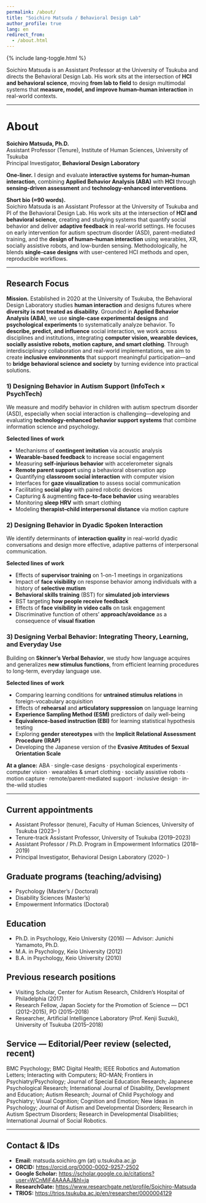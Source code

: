 ```yaml
---
permalink: /about/
title: "Soichiro Matsuda / Behavioral Design Lab"
author_profile: true
lang: en
redirect_from:
  - /about.html
---
```


{% include lang-toggle.html %}


<!-- ここから本文（英語のAbout） -->
Soichiro Matsuda is an Assistant Professor at the University of Tsukuba and directs the Behavioral Design Lab. His work sits at the intersection of **HCI and behavioral science**, moving **from lab to field** to design multimodal systems that **measure, model, and improve human–human interaction** in real-world contexts.

---

# About

**Soichiro Matsuda, Ph.D.**  
Assistant Professor (Tenure), Institute of Human Sciences, University of Tsukuba  
Principal Investigator, **Behavioral Design Laboratory**

**One-liner.** I design and evaluate **interactive systems for human–human interaction**, combining **Applied Behavior Analysis (ABA)** with **HCI** through **sensing-driven assessment** and **technology-enhanced interventions**.

**Short bio (≈90 words).**  
Soichiro Matsuda is an Assistant Professor at the University of Tsukuba and PI of the Behavioral Design Lab. His work sits at the intersection of **HCI and behavioral science**, creating and studying systems that quantify social behavior and deliver **adaptive feedback** in real-world settings. He focuses on early intervention for autism spectrum disorder (ASD), parent-mediated training, and the **design of human–human interaction** using wearables, XR, socially assistive robots, and low-burden sensing. Methodologically, he blends **single-case designs** with user-centered HCI methods and open, reproducible workflows.

---

## Research Focus

**Mission.** Established in 2020 at the University of Tsukuba, the Behavioral Design Laboratory studies **human interaction** and designs futures where **diversity is not treated as disability**. Grounded in **Applied Behavior Analysis (ABA)**, we use **single-case experimental designs** and **psychological experiments** to systematically analyze behavior. To **describe, predict, and influence** social interaction, we work across disciplines and institutions, integrating **computer vision, wearable devices, socially assistive robots, motion capture, and smart clothing**. Through interdisciplinary collaboration and real-world implementations, we aim to create **inclusive environments** that support meaningful participation—and to **bridge behavioral science and society** by turning evidence into practical solutions.

### 1) Designing Behavior in Autism Support (InfoTech × PsychTech)
We measure and modify behavior in children with autism spectrum disorder (ASD), especially when social interaction is challenging—developing and evaluating **technology-enhanced behavior support systems** that combine information science and psychology.

**Selected lines of work**
- Mechanisms of **contingent imitation** via acoustic analysis  
- **Wearable-based feedback** to increase social engagement  
- Measuring **self-injurious behavior** with accelerometer signals  
- **Remote parent support** using a behavioral observation app  
- Quantifying **classroom social interaction** with computer vision  
- Interfaces for **gaze visualization** to assess social communication  
- Facilitating **social play** with paired robotic devices  
- Capturing & augmenting **face-to-face behavior** using wearables  
- Monitoring **sleep HRV** with smart clothing  
- Modeling **therapist–child interpersonal distance** via motion capture

### 2) Designing Behavior in Dyadic Spoken Interaction
We identify determinants of **interaction quality** in real-world dyadic conversations and design more effective, adaptive patterns of interpersonal communication.

**Selected lines of work**
- Effects of **supervisor training** on 1-on-1 meetings in organizations  
- Impact of **face visibility** on response behavior among individuals with a history of **selective mutism**  
- **Behavioral skills training** (BST) for **simulated job interviews**  
- BST targeting **how people receive feedback**  
- Effects of **face visibility in video calls** on task engagement  
- Discriminative function of others’ **approach/avoidance** as a consequence of **visual fixation**

### 3) Designing Verbal Behavior: Integrating Theory, Learning, and Everyday Use
Building on **Skinner’s Verbal Behavior**, we study how language acquires and generalizes **new stimulus functions**, from efficient learning procedures to long-term, everyday language use.

**Selected lines of work**
- Comparing learning conditions for **untrained stimulus relations** in foreign-vocabulary acquisition  
- Effects of **rehearsal** and **articulatory suppression** on language learning  
- **Experience Sampling Method (ESM)** predictors of daily well-being  
- **Equivalence-based instruction (EBI)** for learning statistical hypothesis testing  
- Exploring **gender stereotypes** with the **Implicit Relational Assessment Procedure (IRAP)**  
- Developing the Japanese version of the **Evasive Attitudes of Sexual Orientation Scale**

**At a glance:** ABA · single-case designs · psychological experiments · computer vision · wearables & smart clothing · socially assistive robots · motion capture · remote/parent-mediated support · inclusive design · in-the-wild studies

---

## Current appointments

- Assistant Professor (tenure), Faculty of Human Sciences, University of Tsukuba (2023– )  
- Tenure-track Assistant Professor, University of Tsukuba (2019–2023)  
- Assistant Professor / Ph.D. Program in Empowerment Informatics (2018–2019)  
- Principal Investigator, Behavioral Design Laboratory (2020– )

## Graduate programs (teaching/advising)

- Psychology (Master’s / Doctoral)  
- Disability Sciences (Master’s)  
- Empowerment Informatics (Doctoral)

## Education

- Ph.D. in Psychology, Keio University (2016) — Advisor: Junichi Yamamoto, Ph.D.  
- M.A. in Psychology, Keio University (2012)  
- B.A. in Psychology, Keio University (2010)

## Previous research positions

- Visiting Scholar, Center for Autism Research, Children’s Hospital of Philadelphia (2017)  
- Research Fellow, Japan Society for the Promotion of Science — DC1 (2012–2015), PD (2015–2018)  
- Researcher, Artificial Intelligence Laboratory (Prof. Kenji Suzuki), University of Tsukuba (2015–2018)

## Service — Editorial/Peer review (selected, recent)

BMC Psychology; BMC Digital Health; IEEE Robotics and Automation Letters; Interacting with Computers; RO-MAN; Frontiers in Psychiatry/Psychology; Journal of Special Education Research; Japanese Psychological Research; International Journal of Disability, Development and Education; Autism Research; Journal of Child Psychology and Psychiatry; Visual Cognition; Cognition and Emotion; New Ideas in Psychology; Journal of Autism and Developmental Disorders; Research in Autism Spectrum Disorders; Research in Developmental Disabilities; International Journal of Social Robotics.

---

## Contact & IDs

- **Email:** matsuda.soichiro.gm (at) u.tsukuba.ac.jp  
- **ORCID:** <https://orcid.org/0000-0002-9257-2502>  
- **Google Scholar:** <https://scholar.google.co.jp/citations?user=WCnMiF4AAAAJ&hl=ja>  
- **ResearchGate:** <https://www.researchgate.net/profile/Soichiro-Matsuda>  
- **TRIOS:** <https://trios.tsukuba.ac.jp/en/researcher/0000004129>

